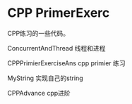 # CPP PrimerExerc
CPP练习的一些代码。

ConcurrentAndThread 线程和进程

CPPPrimierExerciseAns  cpp primier 练习

MyString 实现自己的string

CPPAdvance cpp进阶
